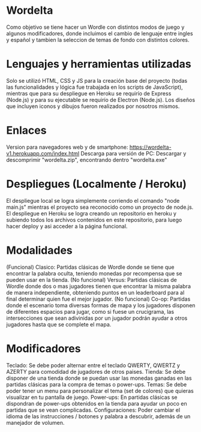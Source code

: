# Wordelta

Como objetivo se tiene hacer un Wordle con distintos modos de juego y algunos modificadores, donde incluimos el cambio de lenguaje entre ingles y español y tambien la seleccion de temas de fondo con distintos colores.

# Lenguajes y herramientas utilizadas
Solo se utilizó HTML, CSS y JS para la creación base del proyecto (todas las funcionalidades y lógica fue trabajada en los scripts de JavaScript), mientras que para su despliegue en Heroku se requirío de Express (Node.js) y para su ejecutable se requirío de Electron (Node.js).
Los diseños que incluyen iconos y dibujos fueron realizados por nosotros mismos.

# Enlaces
Version para navegadores web y de smartphone:
https://wordelta-v1.herokuapp.com/index.html
Descarga para versión de PC:
Descargar y descomprimir "wordelta.zip", encontrando dentro "wordelta.exe"

# Despliegues (Localmente / Heroku)
El despliegue local se logra simplemente corriendo el comando "node main.js" mientras el proyecto sea reconocido como un proyecto de node.js.
El despliegue en Heroku se logra creando un repositorio en heroku y subiendo todos los archivos contenidos en este repositorio, para luego hacer deploy y asi acceder a la página funcional.

# Modalidades
(Funcional) Clasico: Partidas clásicas de Wordle donde se tiene que encontrar la palabra oculta, teniendo monedas por recompensa que se pueden usar en la tienda.
(No funcional) Versus: Partidas clásicas de Wordle donde dos o mas jugadores tienen que encontrar la misma palabra de manera independiente, obteniendo puntos en un leaderboard para al final determinar quien fue el mejor jugador.
(No funcional) Co-op: Partidas donde el escenario toma diversas formas de mapa y los jugadores disponen de diferentes espacios para jugar, como si fuese un crucigrama, las intersecciones que sean adivinidas por un jugador podrán ayudar a otros jugadores hasta que se complete el mapa.

# Modificadores
Teclado: Se debe poder alternar entre el teclado QWERTY, QWERTZ y AZERTY para comodidad de jugadores de otros paises.
Tienda: Se debe disponer de una tienda donde se puedan usar las monedas ganadas en las partidas clásicas para la compra de temas o power-ups.
Temas: Se debe poder tener un menu para personalizar el tema (set de colores) que quieras visualizar en tu pantalla de juego.
Power-ups: En partidas clásicas se dispondran de power-ups obtenidos en la tienda para ayudar un poco en partidas que se vean complicadas.
Configuraciones: Poder cambiar el idioma de las instrucciones / botones y palabra a descubrir, además de un manejador de volumen.
